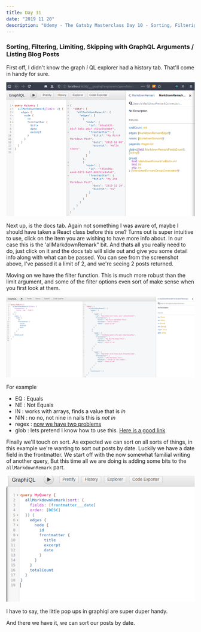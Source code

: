 ```yaml
---
title: Day 31 
date: "2019 11 20"
description: "Udemy - The Gatsby Masterclass Day 10 - Sorting, Filterig etc w/ GraphQL"
---
```


### Sorting, Filtering, Limiting, Skipping with GraphQL Arguments / Listing Blog Posts

First off, I didn't know the graph _i_ QL explorer had a history tab. That'll come in handy for sure.

![Graphiql limit arguments](/2019-11-20-Graphiql-limits.png)

Next up, is the docs tab. Again not something I was aware of, maybe I should have taken a React class before this one? Turns out is super intuitive to use, click on the item you are wishing to have more info about. In our case this is the 'allMarkdownRemark" bit. And thats all you really need to do, just click on it and the docs tab will slide out and give you some detail info along with what can be passed. You can see from the screenshot above, I've passed it a limit of 2, and we're seeing 2 posts returned.

Moving on we have the filter function. This is much more robust than the limit argument, and some of the filter options even sort of make sense when you first look at them.

![Graphiql filter](/2019-11-20-Graphiql-filter.png)

For example
- EQ : Equals
- NE : Not Equals
- IN : works with arrays, finds a value that is _in_
- NIN : no no, not nine in nails this is _not in_ 
- regex : [now we have two problems](https://xkcd.com/1171/)
- glob : lets pretend I know how to use this. [Here is a good link](https://github.com/gatsbyjs/gatsby/blob/master/docs/docs/graphql-reference.md#complete-list-of-possible-operators)

Finally we'll touch on sort. As expected we can sort on all sorts of things, in this example we're wanting to sort out posts by date. Luckily we have a date field in the frontmatter. We start off with the now somewhat familial writing of another query, But this time all we are doing is adding some bits to the `allMarkdownRemark` part.

![Graphiql date filter](/2019-11-20-Graphiql-filter-date.png)

I have to say, the little pop ups in graphiql are super duper handy.

And there we have it, we can sort our posts by date.
